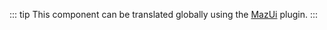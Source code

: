 ::: tip
This component can be translated globally using the [MazUi](./../guide/translations.md) plugin.
:::
